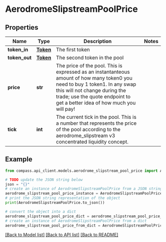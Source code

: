 # AerodromeSlipstreamPoolPrice


## Properties

Name | Type | Description | Notes
------------ | ------------- | ------------- | -------------
**token_in** | [**Token**](Token.md) | The first token  | 
**token_out** | [**Token**](Token.md) | The second token in the pool | 
**price** | **str** | The price of the pool. This is expressed as an instantanteous amount of how many token0 you need to buy 1 token1. In any swap this will not change during the trade; use the quote endpoint to get a better idea of how much you will pay! | 
**tick** | **int** | The current tick in the pool. This is a number that represents the price of the pool according to the aerodrome_slipstream v3 concentrated liquidity concept. | 

## Example

```python
from compass.api_client.models.aerodrome_slipstream_pool_price import AerodromeSlipstreamPoolPrice

# TODO update the JSON string below
json = "{}"
# create an instance of AerodromeSlipstreamPoolPrice from a JSON string
aerodrome_slipstream_pool_price_instance = AerodromeSlipstreamPoolPrice.from_json(json)
# print the JSON string representation of the object
print(AerodromeSlipstreamPoolPrice.to_json())

# convert the object into a dict
aerodrome_slipstream_pool_price_dict = aerodrome_slipstream_pool_price_instance.to_dict()
# create an instance of AerodromeSlipstreamPoolPrice from a dict
aerodrome_slipstream_pool_price_from_dict = AerodromeSlipstreamPoolPrice.from_dict(aerodrome_slipstream_pool_price_dict)
```
[[Back to Model list]](../README.md#documentation-for-models) [[Back to API list]](../README.md#documentation-for-api-endpoints) [[Back to README]](../README.md)


